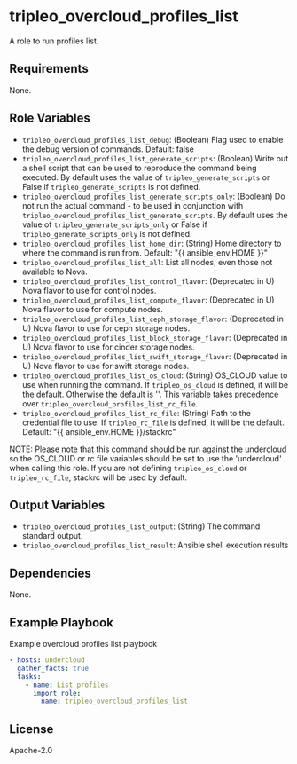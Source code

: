 tripleo_overcloud_profiles_list
===============================

A role to run profiles list.

Requirements
------------

None.

Role Variables
--------------

* `tripleo_overcloud_profiles_list_debug`: (Boolean) Flag used to enable the debug version of commands. Default: false
* `tripleo_overcloud_profiles_list_generate_scripts`: (Boolean) Write out a shell script that can be used to reproduce the command being executed. By default uses the value of `tripleo_generate_scripts` or False if `tripleo_generate_scripts` is not defined.
* `tripleo_overcloud_profiles_list_generate_scripts_only`: (Boolean) Do not run the actual command - to be used in conjunction with `tripleo_overcloud_profiles_list_generate_scripts`. By default uses the value of `tripleo_generate_scripts_only` or False if `tripleo_generate_scripts_only` is not defined.
* `tripleo_overcloud_profiles_list_home_dir`: (String) Home directory to where the command is run from. Default: "{{ ansible_env.HOME }}"
* `tripleo_overcloud_profiles_list_all`: List all nodes, even those not available to Nova.
* `tripleo_overcloud_profiles_list_control_flavor`: (Deprecated in U) Nova flavor to use for control nodes.
* `tripleo_overcloud_profiles_list_compute_flavor`: (Deprecated in U) Nova flavor to use for compute nodes.
* `tripleo_overcloud_profiles_list_ceph_storage_flavor`: (Deprecated in U) Nova flavor to use for ceph storage nodes.
* `tripleo_overcloud_profiles_list_block_storage_flavor`: (Deprecated in U) Nova flavor to use for cinder storage nodes.
* `tripleo_overcloud_profiles_list_swift_storage_flavor`: (Deprecated in U) Nova flavor to use for swift storage nodes.
* `tripleo_overcloud_profiles_list_os_cloud`: (String) OS_CLOUD value to use when running the command. If `tripleo_os_cloud` is defined, it will be the default. Otherwise the default is ''. This variable takes precedence over `tripleo_overcloud_profiles_list_rc_file`.
* `tripleo_overcloud_profiles_list_rc_file`: (String) Path to the credential file to use. If `tripleo_rc_file` is defined, it will be the default. Default: "{{ ansible_env.HOME }}/stackrc"

NOTE: Please note that this command should be run against the undercloud so the
OS_CLOUD or rc file variables should be set to use the 'undercloud' when
calling this role. If you are not defining `tripleo_os_cloud` or `tripleo_rc_file`,
stackrc will be used by default.

Output Variables
----------------

* `tripleo_overcloud_profiles_list_output`: (String) The command standard output.
* `tripleo_overcloud_profiles_list_result`: Ansible shell execution results

Dependencies
------------

None.

Example Playbook
----------------

Example overcloud profiles list playbook

```yaml
- hosts: undercloud
  gather_facts: true
  tasks:
    - name: List profiles
      import_role:
        name: tripleo_overcloud_profiles_list
```

License
-------

Apache-2.0
